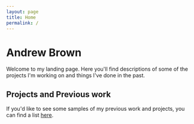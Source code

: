 ```yaml
---
layout: page
title: Home
permalink: /
---
```


# Andrew Brown

Welcome to my landing page. Here you'll find descriptions of some of the projects I'm working on and things I've done in the past. 

## Projects and Previous work

If you'd like to see some samples of my previous work and projects, you can find a list [here](/Projects/projects.md). 



